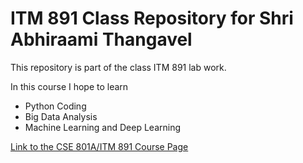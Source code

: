 # ITM 891 Class Repository for Shri Abhiraami Thangavel

This repository is part of the class ITM 891 lab work.

In this course I hope to learn

* Python Coding 
* Big Data Analysis
* Machine Learning and Deep Learning

[Link to the CSE 801A/ITM 891 Course Page](https://d2l.msu.edu/d2l/home/1656899)
